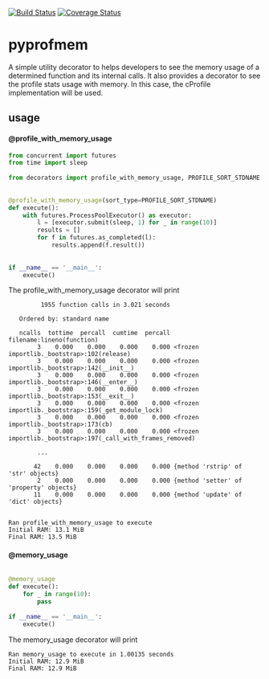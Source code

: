 [![Build Status](https://travis-ci.org/fvlima/pyprofmem.svg?branch=master)](https://travis-ci.org/fvlima/pyprofmem)
[![Coverage Status](https://coveralls.io/repos/github/fvlima/pyprofmem/badge.svg)](https://coveralls.io/github/fvlima/pyprofmem)

# pyprofmem

A simple utility decorator to helps developers to see the memory usage of a determined function and its internal calls. It also provides a decorator to see the profile stats usage with memory. In this case, the cProfile implementation will be used.

## usage

#### @profile_with_memory_usage 

```python
from concurrent import futures
from time import sleep
 
from decorators import profile_with_memory_usage, PROFILE_SORT_STDNAME
 
 
@profile_with_memory_usage(sort_type=PROFILE_SORT_STDNAME)
def execute():
    with futures.ProcessPoolExecutor() as executor:
        l = [executor.submit(sleep, 1) for _ in range(10)]
        results = []
        for f in futures.as_completed(l):
            results.append(f.result())
 
  
if __name__ == '__main__':
    execute()
```

The profile_with_memory_usage decorator will print
 
```
         1955 function calls in 3.021 seconds
 
   Ordered by: standard name

   ncalls  tottime  percall  cumtime  percall filename:lineno(function)
        3    0.000    0.000    0.000    0.000 <frozen importlib._bootstrap>:102(release)
        3    0.000    0.000    0.000    0.000 <frozen importlib._bootstrap>:142(__init__)
        3    0.000    0.000    0.000    0.000 <frozen importlib._bootstrap>:146(__enter__)
        3    0.000    0.000    0.000    0.000 <frozen importlib._bootstrap>:153(__exit__)
        3    0.000    0.000    0.000    0.000 <frozen importlib._bootstrap>:159(_get_module_lock)
        3    0.000    0.000    0.000    0.000 <frozen importlib._bootstrap>:173(cb)
        3    0.000    0.000    0.000    0.000 <frozen importlib._bootstrap>:197(_call_with_frames_removed)
      
        ...
 
       42    0.000    0.000    0.000    0.000 {method 'rstrip' of 'str' objects}
        2    0.000    0.000    0.000    0.000 {method 'setter' of 'property' objects}
       11    0.000    0.000    0.000    0.000 {method 'update' of 'dict' objects}
 
 
Ran profile_with_memory_usage to execute
Initial RAM: 13.1 MiB
Final RAM: 13.5 MiB
```

#### @memory_usage
 
```python
 
@memory_usage
def execute():
    for _ in range(10):
        pass
 
if __name__ == '__main__':
    execute()
```

The memory_usage decorator will print 

```
Ran memory_usage to execute in 1.00135 seconds
Initial RAM: 12.9 MiB
Final RAM: 12.9 MiB
```